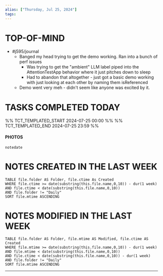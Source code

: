 ```yaml
---
alias: ["Thursday, Jul 25, 2024"]
tags: 
---
```



# TOP-OF-MIND
- #j595/journal 
	- Banged my head trying to get the demo working. Ran into a bunch of perf issues
		- Was trying to get the "ambient" LLM label piped into the AttentionTestApp behavior where it just pitches down to sleep
		- Had to abandon that altogether - just got a basic demo working with just looking at each other by naming them isReferenced
	- Demo went very meh - didn't seem like anyone was excited by it.

# TASKS COMPLETED TODAY
%% TCT_TEMPLATED_START 2024-07-25 00:00 %%
%% TCT_TEMPLATED_END 2024-07-25 23:59 %%


#### PHOTOS
```photos
notedate
```

# NOTES CREATED IN THE LAST WEEK
``` dataview
TABLE file.folder AS Folder, file.ctime As Created
WHERE file.ctime >= date(substring(this.file.name,0,10)) - dur(1 week) 
AND file.ctime < date(substring(this.file.name,0,10)) 
AND file.folder != "Daily"
SORT file.mtime ASCENDING
```

# NOTES MODIFIED IN THE LAST WEEK
``` dataview
TABLE file.folder AS Folder, file.mtime AS Modified, file.ctime AS Created
WHERE file.mtime >= date(substring(this.file.name,0,10)) - dur(1 week)
AND file.mtime < date(substring(this.file.name,0,10))
AND file.ctime < date(substring(this.file.name,0,10)) - dur(1 week)
AND file.folder != "Daily"
SORT file.mtime ASCENDING
```
---
